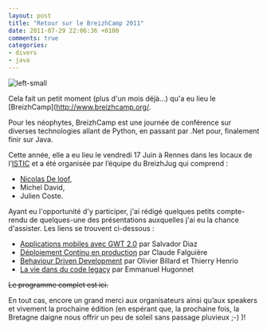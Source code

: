 ```yaml
---
layout: post
title: "Retour sur le BreizhCamp 2011"
date: 2011-07-29 22:06:36 +0100
comments: true
categories: 
- divers
- java
---
```


![left-small](http://3.bp.blogspot.com/-MLdvtEQ7N4U/TjLfDRfW5uI/AAAAAAAAAZk/ldnfjvp-c2o/s1600/BreizhCamp.png)

Cela fait un petit moment (plus d'un mois déjà...) qu'a eu lieu le [BreizhCamp](http://www.breizhcamp.org/. 

Pour les néophytes, BreizhCamp est une journée de conférence sur diverses technologies allant de Python, en passant par .Net pour, finalement finir sur Java.

Cette année, elle a eu lieu le vendredi 17 Juin à Rennes dans les locaux de l’[ISTIC](http://www.istic.univ-rennes1.fr/) et a été organisée par l’équipe du BreizhJug qui comprend :

* [Nicolas De loof](http://blog.loof.fr/),
* Michel David,
* Julien Coste.

Ayant eu l'opportunité d'y participer, j'ai rédigé quelques petits compte-rendu de quelques-une des présentations auxquelles j'ai eu la chance d'assister. Les liens se trouvent ci-dessous : 

* [Applications mobiles avec GWT 2.0](http://blog.soat.fr/2011/06/breizhcamp-applications-mobiles-avec-gwt-2-0-par-salvador-diaz/) par Salvador Diaz
* [Déploiement Continu en production](http://blog.soat.fr/2011/06/breizhcamp-deploiement-continu-en-production-par-claude-falguiere/) par Claude Falguière
* [Behaviour Driven Development](http://blog.soat.fr/2011/06/breizhcamp-behaviour-driven-development-par-olivier-billard-et-thierry-henrio/) par Olivier Billard et Thierry Henrio
* [La vie dans du code legacy](http://blog.soat.fr/2011/07/breizhcamp-j2ee-ma-tuer-ou-comment-survivre-avec-du-legacy-par-emmanuel-hugonnet/) par Emmanuel Hugonnet

~~Le programme complet est ici.~~

En tout cas, encore un grand merci aux organisateurs ainsi qu’aux speakers et vivement la prochaine édition (en espérant que, la prochaine fois, la Bretagne daigne nous offrir un peu de soleil sans passage pluvieux ;-) )!
